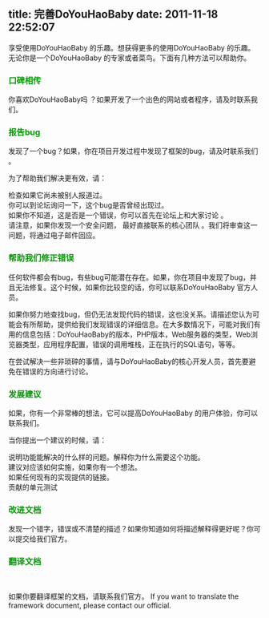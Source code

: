 title: 完善DoYouHaoBaby
date: 2011-11-18 22:52:07
---

<p>
	享受使用DoYouHaoBaby 的乐趣。想获得更多的使用DoYouHaoBaby 的乐趣。无论你是一个DoYouHaoBaby 的专家或者菜鸟。下面有几种方法可以帮助你。
</p>
<h3>
	<span style="color:#009900;">口碑相传</span> 
</h3>
<p>
	你喜欢DoYouHaoBaby吗 ？如果开发了一个出色的网站或者程序，请及时联系我们。
</p>
<h3>
	<span style="color:#009900;">报告bug</span> 
</h3>
<p>
	发现了一个bug？如果，你在项目开发过程中发现了框架的bug，请及时联系我们 。
</p>
<p>
	为了帮助我们解决更有效，请：
</p>
<p>
	检查如果它尚未被别人报道过。<br />
你可以到论坛询问一下，这个bug是否曾经出现过。<br />
如果你不知道，这是否是一个错误，你可以首先在论坛上和大家讨论 。<br />
请注意，如果你发现一个安全问题， 最好直接联系的核心团队 。我们将审查这一问题，将通过电子邮件回应。
</p>
<h3>
	<span style="color:#009900;">帮助我们修正错误</span> 
</h3>
<p>
	任何软件都会有bug，有些bug可能潜在存在。如果，你在项目中发现了bug，并且无法修复。这个时候，如果你比较空的话，你可以联系DoYouHaoBaby 官方人员。
</p>
<p>
	如果你努力地查找bug，但仍无法发现代码的错误，这也没关系。请描述您认为可能会有所帮助，提供给我们发现错误的详细信息。在大多数情况下，可能对我们有用的信息包括：DoYouHaoBaby的版本，PHP版本，Web服务器的类型，Web浏览器类型，应用程序配置，错误的调用堆栈，正在执行的SQL语句，等等。
</p>
<p>
	在尝试解决一些非琐碎的事情，请与DoYouHaoBaby的核心开发人员，首先要避免在错误的方向进行讨论。
</p>
<h3>
	<span style="color:#009900;">发展建议</span> 
</h3>
<p>
	如果，你有一个非常棒的想法，它可以提高DoYouHaoBaby 的用户体验，你可以联系我们。
</p>
<p>
	当你提出一个建议的时候，请：
</p>
<p>
	说明功能能解决的什么样的问题。解释你为什么需要这个功能。<br />
建议对应该如何实施，如果你有一个想法。<br />
如果任何现有的实现提供的链接。<br />
贡献的单元测试
</p>
<h3>
	<span style="color:#009900;">改进文档</span> 
</h3>
<p>
	发现一个错字，错误或不清楚的描述？如果你知道如何将描述解释得更好呢？你可以提交给我们官方。
</p>
<h3>
	<span style="color:#009900;">翻译文档</span>
</h3>
<br />
<p>
	如果你要翻译框架的文档，请联系我们官方。
If you want to translate the framework document, please contact our official.
</p>